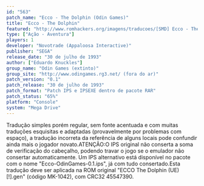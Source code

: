```yaml
---
id: "563"
patch_name: "Ecco - The Dolphin (Odin Games)"
title: "Ecco - The Dolphin"
featured: "http://www.romhackers.org/imagens/traducoes/[SMD] Ecco - The Dolphin - Odin Games - 1.png"
type: ["Ação - Aventura"]
players: 1
developer: "Novotrade (Appaloosa Interactive)"
publisher: "SEGA"
release_date: "30 de julho de 1993"
author: ["Eduardo Knuckles"]
group_name: "Odin Games (extinto)"
group_site: "http://www.odingames.rg3.net/ (fora do ar)"
patch_version: "0.1"
patch_release: "30 de julho de 1993"
patch_format: "Patch IPS e IPSEXE dentro de pacote RAR"
patch_status: "65%"
platform: "Console"
system: "Mega Drive"
---
```


Tradução simples porém regular, sem fonte acentuada e com muitas traduções esquisitas e adaptadas (provavelmente por problemas com espaço), a tradução incorreta da referência de alguns locais pode confundir ainda mais o jogador novato.ATENÇÃO:O IPS original não conserta a soma de verificação do cabeçalho, podendo travar o jogo se o emulador não consertar automaticamente. Um IPS alternativo está disponível no pacote com o nome "Ecco-OdinGames-0.1.ips", já com tudo consertado.Esta tradução deve ser aplicada na ROM original "ECCO The Dolphin (UE) [!].gen" (código MK-1042), com CRC32 45547390.